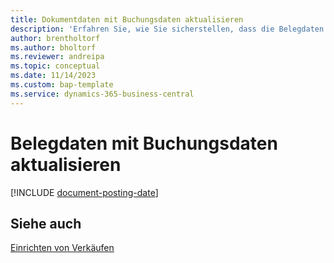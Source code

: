 ```yaml
---
title: Dokumentdaten mit Buchungsdaten aktualisieren
description: 'Erfahren Sie, wie Sie sicherstellen, dass die Belegdaten in Verkaufs- und Einkaufsbelegen mit den Buchungsdaten übereinstimmen.'
author: brentholtorf
ms.author: bholtorf
ms.reviewer: andreipa
ms.topic: conceptual
ms.date: 11/14/2023
ms.custom: bap-template
ms.service: dynamics-365-business-central
---
```

# <a name="update-document-dates-with-posting-dates"></a>Belegdaten mit Buchungsdaten aktualisieren

[!INCLUDE [document-posting-date](includes/document-posting-date.md)]

## <a name="see-also"></a>Siehe auch

[Einrichten von Verkäufen](sales-setup-sales.md)
